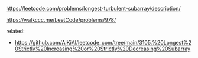 https://leetcode.com/problems/longest-turbulent-subarray/description/

https://walkccc.me/LeetCode/problems/978/

related:
* https://github.com/AlKiAl/leetcode_com/tree/main/3105.%20Longest%20Strictly%20Increasing%20or%20Strictly%20Decreasing%20Subarray
